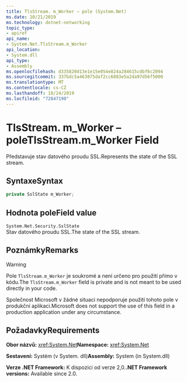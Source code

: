 ```yaml
---
title: TlsStream. m_Worker – pole (System.Net)
ms.date: 10/21/2019
ms.technology: dotnet-networking
topic_type:
- apiref
api_name:
- System.Net.TlsStream.m_Worker
api_location:
- System.dll
api_type:
- Assembly
ms.openlocfilehash: d335820d13e1e15e054e824a284615cdbf6c2094
ms.sourcegitcommit: 337bdc5a463875daf2cc6883e5a2da97d56f5000
ms.translationtype: MT
ms.contentlocale: cs-CZ
ms.lasthandoff: 10/24/2019
ms.locfileid: "72847190"
---
```

# <a name="tlsstreamm_worker-field"></a><span data-ttu-id="2fd5f-102">TlsStream. m_Worker – pole</span><span class="sxs-lookup"><span data-stu-id="2fd5f-102">TlsStream.m_Worker Field</span></span>

<span data-ttu-id="2fd5f-103">Představuje stav datového proudu SSL.</span><span class="sxs-lookup"><span data-stu-id="2fd5f-103">Represents the state of the SSL stream.</span></span>

## <a name="syntax"></a><span data-ttu-id="2fd5f-104">Syntaxe</span><span class="sxs-lookup"><span data-stu-id="2fd5f-104">Syntax</span></span>

```csharp
private SslState m_Worker;
```

## <a name="field-value"></a><span data-ttu-id="2fd5f-105">Hodnota pole</span><span class="sxs-lookup"><span data-stu-id="2fd5f-105">Field value</span></span>

`System.Net.Security.SslState`  
<span data-ttu-id="2fd5f-106">Stav datového proudu SSL.</span><span class="sxs-lookup"><span data-stu-id="2fd5f-106">The state of the SSL stream.</span></span>

## <a name="remarks"></a><span data-ttu-id="2fd5f-107">Poznámky</span><span class="sxs-lookup"><span data-stu-id="2fd5f-107">Remarks</span></span>

> [!WARNING]
> <span data-ttu-id="2fd5f-108">Pole `TlsStream.m_Worker` je soukromé a není určeno pro použití přímo v kódu.</span><span class="sxs-lookup"><span data-stu-id="2fd5f-108">The `TlsStream.m_Worker` field is private and is not meant to be used directly in your code.</span></span>
>
> <span data-ttu-id="2fd5f-109">Společnost Microsoft v žádné situaci nepodporuje použití tohoto pole v produkční aplikaci.</span><span class="sxs-lookup"><span data-stu-id="2fd5f-109">Microsoft does not support the use of this field in a production application under any circumstance.</span></span>

## <a name="requirements"></a><span data-ttu-id="2fd5f-110">Požadavky</span><span class="sxs-lookup"><span data-stu-id="2fd5f-110">Requirements</span></span>

<span data-ttu-id="2fd5f-111">**Obor názvů:** <xref:System.Net></span><span class="sxs-lookup"><span data-stu-id="2fd5f-111">**Namespace:** <xref:System.Net></span></span>

<span data-ttu-id="2fd5f-112">**Sestavení:** Systém (v System. dll)</span><span class="sxs-lookup"><span data-stu-id="2fd5f-112">**Assembly:** System (in System.dll)</span></span>

<span data-ttu-id="2fd5f-113">**Verze .NET Framework:** K dispozici od verze 2,0.</span><span class="sxs-lookup"><span data-stu-id="2fd5f-113">**.NET Framework versions:** Available since 2.0.</span></span>
